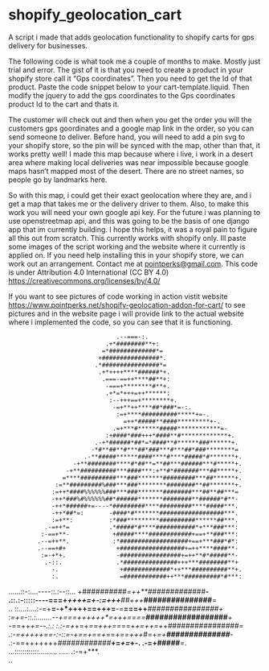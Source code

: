 # shopify_geolocation_cart
A script i made that adds geolocation functionality to shopify carts for gps delivery for businesses.

The following code is what took me a couple of months to make. Mostly just trial and error. The gist of it is that you need to create a product in your shopify store call it “Gps coordinates”. Then you need to get the Id of that product. Paste the code snippet below to your cart-template.liquid. Then modify the jquery to add the gps coordinates to the Gps coordinates product Id to the cart and thats it.

The customer will check out and then when you get the order you will the customers gps goordinates and a google map link in the order, so you can send someone to deliver. Before hand, you will need to add a pin svg to your shopify store, so the pin will be synced with the map, other than that, it works pretty well! I made this map because where i live, i work in a desert area where making local deliveries was near impossible because google maps hasn’t mapped most of the desert. There are no street names, so people go by landmarks here.

So with this map, i could get their exact geolocation where they are, and i get a map that takes me or the delivery driver to them. Also, to make this work you will need your own google api key. For the future i was planning to use openstreetmap api, and this was going to be the basis of one django app that im currently building. I hope this helps, it was a royal pain to figure all this out from scratch. This currently works with shopify only. Ill paste some images of the script working and the website where it currently is applied on. If you need help installing this in your shopify store, we can work out an arrangement. Contact me at pointperks@gmail.com. This code is under Attribution 4.0 International (CC BY 4.0) https://creativecommons.org/licenses/by/4.0/

If you want to see pictures of code working in action vistit website https://www.pointperks.net/shopify-geolocation-addon-for-cart/ to see pictures and in the website page i will provide link to the actual website where i implemented the code, so you can see that it is functioning.

                                  .--===-:.                                           
                               .+*########**+:                                        
                              =*#############*=                                       
                             +################*.                                      
                            .*################*=                                      
                             .+*++++****######*+.                                     
                              .===-==++****##**+:                                     
                               -===+********#**+.                                     
                               .+*=*+++=++******:                                     
                                :--+++==+********+.                                   
                                 -=+**++****##*###*=-:.                               
                                  :=+****##########*****+=-.                          
                                    =++*#####**####*********+-.                       
                                 .=+***#******#####************=-                     
                               :+####*###+++*####**#*************+.                   
                            .-+*######*##*=*####**#******###******+.                  
                           -*#**##**#***##*###***#***##*###********=                  
                         .-**#####******####****#****#####*#*******+.                 
                      -+**########****#*##**=**##***######***#*****+.                 
                    -+**##########***####***:+**#*#######***##*****+.                 
                   =****##########***###*******#########***##******+.                 
                 :=**#########%###***###********########**##*******+.                 
                :=++*####%%%%%%###***###*******########***##**##***=                  
                -++*###%#%%%%%%##*######*******########**######*#**-                  
                -++*######+=----*#########****#########****#####***.                  
                -++*##*=:       -####*#*******##################***.                  
                :=+**:          :*###*********##########******##***.                  
              .-=++*=           .*#####*#****###########*+***###***:                  
             :-==+**-            +#####****############+==+**###***:                  
            .--=++**.            :*###################+==+***###*#*:                  
            .--==+#+              +##################+=++****####**-                  
             :=-+*+.              -#################+=++**#*#####**-                  
              .-::.               .*###############+++***########**+                  
                -.                 +#############*++***##########**+.                 
                :.                 =############++***##########*#***:                 
  ......::-:....----::.:--::...    +##########*=++**##########*###**-                 
 .::.:-:::::----===+******++++=+-:=++*+***##*+++***###############**=                 
  .. ::....:....:-=+**=-+*++++==+++=**-=**===++***################**+                 
 :=+=-::.:........--+**==**=++++++*=+**++====***##################**+                 
 -==++*+=--.:.: :.:-=+*+=+*==+++==*==+*+=++=+*+*#*###############***=                 
   .:-=+++++==-:-::=-+*==+*==+*==+*==+++*#=+*=+****##############***-                 
       .:-==+++++++***#*###*########*****+=*+=*+**-. .-=+*#####***=.                  
          ...::::::::::::.........          .....         .:-=+***.                   
                                                                ..                    



